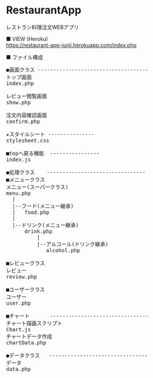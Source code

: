 # RestaurantApp
レストラン料理注文WEBアプリ

■ VIEW  (Heroku)<br>
https://restaurant-app-junji.herokuapp.com/index.php

■ ファイル構成
<pre>
●画面クラス ------------------------------------
トップ画面
index.php

レビュー閲覧画面
show.php

注文内容確認画面
confirm.php

★スタイルシート ---------------
stylesheet.css

■topへ戻る機能  ----------------
index.js

●処理クラス    --------------------------------
■メニュークラス
メニュー(スーパークラス)
menu.php
  |
  |--フード(メニュー継承)
  |   food.php
  |
  |--ドリンク(メニュー継承)
      drink.php
          |
          |--アルコール(ドリンク継承)
             alcohol.php
             
■レビュークラス
レビュー
review.php

■ユーザークラス
ユーザー
user.php

■チャート　　　　--------------------------------
チャート描画スクリプト
Chart.js
チャートデータ作成
chartData.php

●データクラス   --------------------------------
データ
data.php
</pre>
